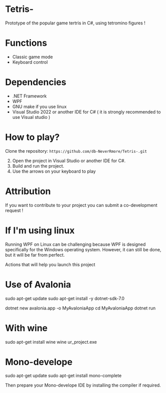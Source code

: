# Tetris-
Prototype of the popular game tertris in C#, using tetromino figures !

# Functions
- Classic game mode
- Keyboard control

# Dependencies
- .NET Framework 
- WPF
- GNU make  if you use linux 
- Visual Studio 2022 or another IDE for C# ( it is strongly recommended to use Visual studio )

# How to play?
Clone the repository:
    ```
  https://github.com/db-NeverRmore/Tetris-.git
    ```
    
2. Open the project in Visual Studio or another IDE for C#.
3. Build and run the project.
4. Use the arrows on your keyboard to play 

# Attribution
If you want to contribute to your project you can submit a co-development request !

# If I'm using linux

Running WPF on Linux can be challenging because WPF is designed specifically for the Windows operating system.
However, it can still be done, but it will be far from perfect.

Actions that will help you launch this project 
# Use of Avalonia 
sudo apt-get update
sudo apt-get install -y dotnet-sdk-7.0

dotnet new avalonia.app -o MyAvaloniaApp
cd MyAvaloniaApp
dotnet run

# With wine
sudo apt-get install wine
wine ur_project.exe

# Mono-develope 
sudo apt-get update
sudo apt-get install mono-complete

Then prepare your Mono-develope IDE by installing the compiler if required.
